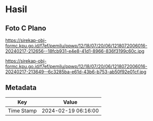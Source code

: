 # Hasil

## Foto C Plano

https://sirekap-obj-formc.kpu.go.id/f7ef/pemilu/ppwp/12/18/07/20/06/1218072006016-20240217-212656--18fcb931-e4e8-41d1-8966-836f3199c60c.jpg

https://sirekap-obj-formc.kpu.go.id/f7ef/pemilu/ppwp/12/18/07/20/06/1218072006016-20240217-213649--6c3285ba-e61d-43b6-b753-ab50f92e01cf.jpg


## Metadata

| Key        | Value               |
| ---------- | ------------------- |
| Time Stamp | 2024-02-19 06:16:00 |




